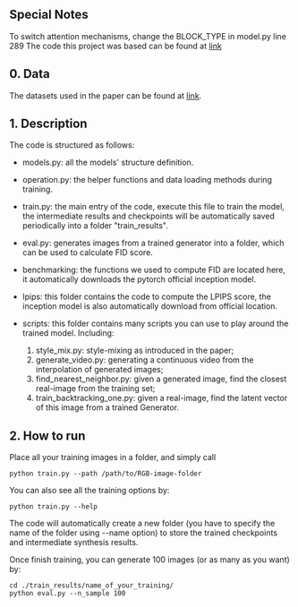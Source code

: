 ## Special Notes
To switch attention mechanisms, change the BLOCK_TYPE in model.py line 289
The code this project was based can be found at [link](https://github.com/odegeasslbc/FastGAN-pytorch)

## 0. Data
The datasets used in the paper can be found at [link](https://drive.google.com/drive/folders/1GqSaMMkFn4-POR34e8PbZJfgfJXMavku?usp=sharing).

 

## 1. Description
The code is structured as follows:
* models.py: all the models' structure definition.

* operation.py: the helper functions and data loading methods during training.

* train.py: the main entry of the code, execute this file to train the model, the intermediate results and checkpoints will be automatically saved periodically into a folder "train_results".

* eval.py: generates images from a trained generator into a folder, which can be used to calculate FID score.

* benchmarking: the functions we used to compute FID are located here, it automatically downloads the pytorch official inception model. 

* lpips: this folder contains the code to compute the LPIPS score, the inception model is also automatically download from official location.

* scripts: this folder contains many scripts you can use to play around the trained model. Including: 
    1. style_mix.py: style-mixing as introduced in the paper;
    2. generate_video.py: generating a continuous video from the interpolation of generated images;
    3. find_nearest_neighbor.py: given a generated image, find the closest real-image from the training set;
    4. train_backtracking_one.py: given a real-image, find the latent vector of this image from a trained Generator.

## 2. How to run
Place all your training images in a folder, and simply call
```
python train.py --path /path/to/RGB-image-folder
```
You can also see all the training options by:
```
python train.py --help
```
The code will automatically create a new folder (you have to specify the name of the folder using --name option) to store the trained checkpoints and intermediate synthesis results.

Once finish training, you can generate 100 images (or as many as you want) by:
```
cd ./train_results/name_of_your_training/
python eval.py --n_sample 100 
```

